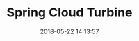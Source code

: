 ---
layout: post
title: "Spring Cloud Turbine"
date: 2018-05-22 14:13:57
image: 'https://adongs.github.io/assets/img/resources/netflix-turbine.png'
description: 学习Spring Cloud Turbine
category: 'Spring Cloud Turbine'
tags:
- Spring boot
- Spring
- Spring Cloud
- Spring Cloud Turbine
introduction: Spring Cloud Turbine(集群监控)搭建和理解
---